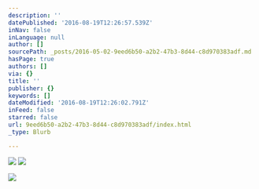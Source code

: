 ```yaml
---
description: ''
datePublished: '2016-08-19T12:26:57.539Z'
inNav: false
inLanguage: null
author: []
sourcePath: _posts/2016-05-02-9eed6b50-a2b2-47b3-8d44-c8d970383adf.md
hasPage: true
authors: []
via: {}
title: ''
publisher: {}
keywords: []
dateModified: '2016-08-19T12:26:02.791Z'
inFeed: false
starred: false
url: 9eed6b50-a2b2-47b3-8d44-c8d970383adf/index.html
_type: Blurb

---
```

![](https://s3-us-west-2.amazonaws.com/the-grid-img/p/a7efaaac5f1b8950d8c2aed4ee88952c33cd9646.jpg)
![](https://the-grid-user-content.s3-us-west-2.amazonaws.com/2c34a998-5c8d-4228-afe3-1df6ce3e8297.jpg)

![](https://the-grid-user-content.s3-us-west-2.amazonaws.com/79155c13-c891-43da-9c26-b2b035672472.jpg)